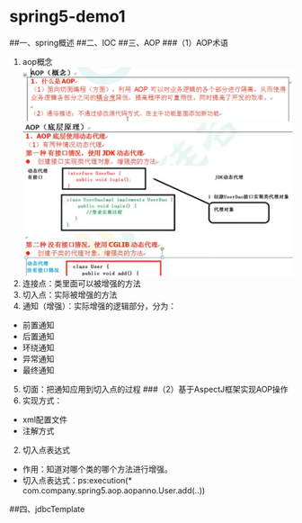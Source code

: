 # spring5-demo1
##一、spring概述
##二、IOC
##三、AOP
###（1）AOP术语
1. aop概念![img.png](img.png)![img_1.png](img_1.png)
2. 连接点：类里面可以被增强的方法
3. 切入点：实际被增强的方法
4. 通知（增强）：实际增强的逻辑部分，分为：
- 前置通知
- 后置通知
- 环绕通知
- 异常通知
- 最终通知
5. 切面：把通知应用到切入点的过程
###（2）基于AspectJ框架实现AOP操作
1. 实现方式：
- xml配置文件
- 注解方式
   
2. 切入点表达式
- 作用：知道对哪个类的哪个方法进行增强。
- 切入点表达式：ps:execution(* com.company.spring5.aop.aopanno.User.add(..))

##四、jdbcTemplate

